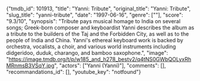 {"tmdb_id": 101913, "title": "Yanni: Tribute", "original_title": "Yanni: Tribute", "slug_title": "yanni-tribute", "date": "1997-06-16", "genre": [""], "score": "9.3/10", "synopsis": "Tribute pays musical homage to India on several songs; Greek-born composer and keyboardist Yanni describes the album as a tribute to the builders of the Taj and the Forbidden City, as well as to the people of India and China. Yanni's ethereal keyboard work is backed by orchestra, vocalists, a choir, and various world instruments including didgeridoo, duduk, charango, and bamboo saxophone.", "image": "https://image.tmdb.org/t/p/w185_and_h278_bestv2/q4tNS0GWbQOLyxRhMRnmsB3VSqY.jpg", "actors": ["Yanni (Yanni)"], "comments": [], "recommandations_id": [], "youtube_key": "notfound"}